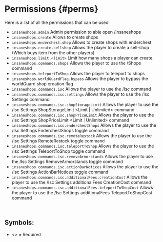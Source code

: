 # Permissions {#perms}
Here is a list of all the permissions that can be used
<br>

* `insaneshops.admin`
  Admin permission to able open /insaneshops
* `insaneshops.create`
  Allows to create shops 
* `insaneshops.enderchest.shop`
  Allows to create shops with enderchest
* `insaneshops.create.sellshop`
  Allows the player to create a sell-shop (Which buys item from the other players)
* `insaneshops.limit.<limit>`
  Limit how many shops a player can create.
* `insaneshops.commands.shops`
  Allows the player to use the /Shops command
* `insaneshops.teleportToShop`
  Allows the player to teleport to shops
* `insaneshops.worldGuardFlag.bypass`
  Allows the player to bypass the worldGuard shop creation flag
* `insaneshops.commands.isc`
  Allows the player to use the /Isc command  
* `insaneshops.commands.isc.settings`
  Allows the player to use the /Isc Settings command
* `insaneshops.commands.isc.shopStorageLimit`
  Allows the player to use the /Isc Settings ShopStorageLimit <Limit | Unlimited> command
* `insaneshops.commands.isc.shopPriceLimit`
  Allows the player to use the /Isc Settings ShopPriceLimit <Limit | Unlimited> command
* `insaneshops.commands.isc.enderchestShops`
  Allows the player to use the /Isc Settings EnderchestShops toggle command
* `insaneshops.commands.isc.remoteRestock`
  Allows the player to use the /Isc Settings RemoteRestock toggle command
* `insaneshops.commands.isc.teleportToShop`
  Allows the player to use the /Isc Settings TeleportToShop toggle command
* `insaneshops.commands.isc.removeArmorstands`
  Allows the player to use the /Isc Settings RemoveArmorstands toggle command
* `insaneshops.commands.isc.actionBarNotices`
  Allows the player to use the /Isc Settings ActionBarNotices toggle command
* `insaneshops.commands.isc.additionalFees.creationCost`
  Allows the player to use the /Isc Settings additionalFees CreationCost <Fees> command  
* `insaneshops.commands.isc.additionalFees.teleportToShopCost`
  Allows the player to use the /Isc Settings additionalFees TeleportToShopCost <Fees> command
<br>

## Symbols:
- <> = Required
